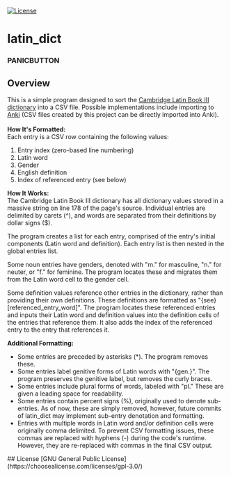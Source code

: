 [![License](https://img.shields.io/github/license/PANICBUTT0N/latin_dict?logo=gnu)](license.md)
# latin_dict
### PANICBUTTON
## Overview
This is a simple program designed to sort the
[Cambridge Latin Book III dictionary](https://www.cambridgescp.com/files/legacy_root_files/singles/ukdic3/index.html)
into a CSV file. Possible implementations include importing to [Anki](https://apps.ankiweb.net/) (CSV files created by
this project can be directly imported into Anki).\
\
**How It's Formatted:**\
Each entry is a CSV row containing the
following values:
1. Entry index (zero-based line numbering)
2. Latin word
3. Gender
4. English definition
5. Index of referenced entry (see below)

**How It Works:**\
The Cambridge Latin Book III dictionary has all dictionary values stored in a massive string on line 178 of the page's
source. Individual entries are delimited by carets (^), and words are separated from their definitions by dollar signs
($).

The program  creates a list for each entry, comprised of the entry's initial components (Latin word and definition).
Each entry list is then nested in the global entries list.

Some noun entries have genders, denoted with "m." for masculine, "n." for neuter, or "f." for feminine. The program
locates these and migrates them from the Latin word cell to the gender cell.

Some definition values reference other entries in the dictionary, rather than providing their own definitions. These
definitions are formatted as "{see} [referenced_entry_word]". The program locates these referenced entries and inputs
their Latin word and definition values into the definition cells of the entries that reference them. It also adds the
index of the referenced entry to the entry that references it.

**Additional Formatting:**
* Some entries are preceded by asterisks (*). The program removes these.
* Some entries label genitive forms of Latin words with "{gen.}". The program preserves the genitive label, but
removes the curly braces.
* Some entries include plural forms of words, labeled with "pl." These are given a leading space for readability.
* Some entries contain percent signs (%), originally used to denote sub-entries. As of now, these are simply removed,
however, future commits of latin_dict may implement sub-entry denotation and formatting.
* Entries with multiple words in Latin word and/or definition cells were originally comma delimited. To prevent CSV
formatting issues, these commas are replaced with hyphens (-) during the code's runtime. However, they are re-replaced
with commas in the final CSV output.
<a/>
## License
[GNU General Public License](https://choosealicense.com/licenses/gpl-3.0/)